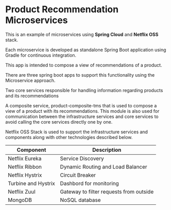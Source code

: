 # Product Recommendation Microservices

This is an example of microservices using **Spring Cloud** and **Netflix OSS** stack. 

Each microservice is developed as standalone Spring Boot application using Gradle for continuous integration.

This app is intended to compose a view of recommendations of a product.

There are three spring boot apps to support this functionality using the Microservice approach.
   
   Two core services responsible for handling information regarding products and its recommendations
   
   A composite service, product-composite-tms that is used to compose a view of a product with its recommendations. This module is also used for communication between the infrastructure services and core services to avoid calling the core services directly one by one.
 
Netflix OSS Stack is used to support the infrastructure services and components along with other technologies described below.

| Component            | Description                             |
| ----------           | ------------------------                |
| Netflix Eureka       | Service Discovery                       |
| Netflix Ribbon       | Dynamic Routing and Load Balancer       |
| Netflix Hystrix      | Circuit Breaker                         |
| Turbine and Hystrix  | Dashbord for monitoring                 |
| Netflix Zuul         | Gateway to filter requests from outside |
| MongoDB              | NoSQL database                          |
 
